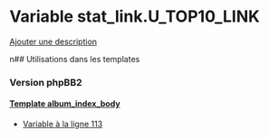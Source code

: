 # Variable stat_link.U_TOP10_LINK
[Ajouter une description](https://fa-tvars.appspot.com/stat_link.U_TOP10_LINK)

n## Utilisations dans les templates

### Version phpBB2

#### [Template album_index_body](subsilver/album_index_body.md)
* [Variable à la ligne 113](../subsilver/album_index_body.tpl#L113)
